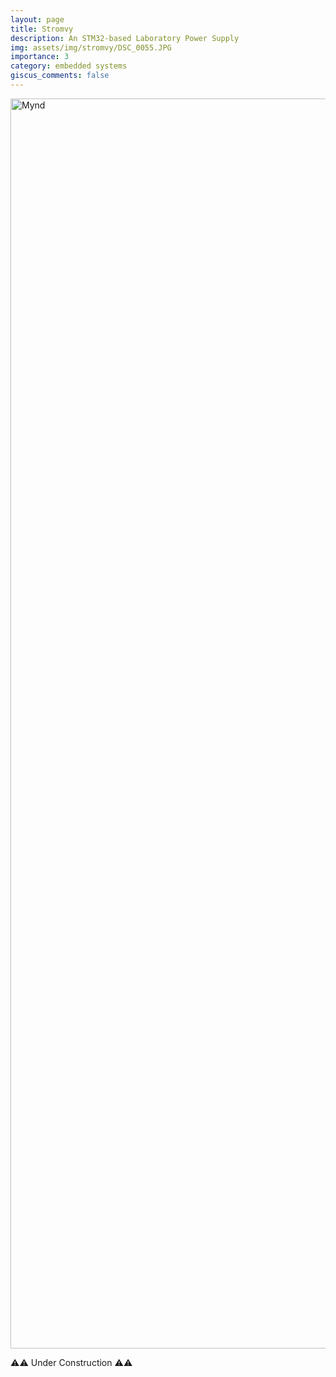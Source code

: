 ```yaml
---
layout: page
title: Stromvy
description: An STM32-based Laboratory Power Supply
img: assets/img/stromvy/DSC_0055.JPG
importance: 3
category: embedded systems
giscus_comments: false
---
```


<div class="text-center">
    <img src="{{ 'assets/img/stromvy/DSC_0055.JPG' | relative_url }}" alt="Mynd" class="img-fluid" style="height: 50vh; object-fit: contain;">
</div>

⚠️⚠️ Under Construction ⚠️⚠️